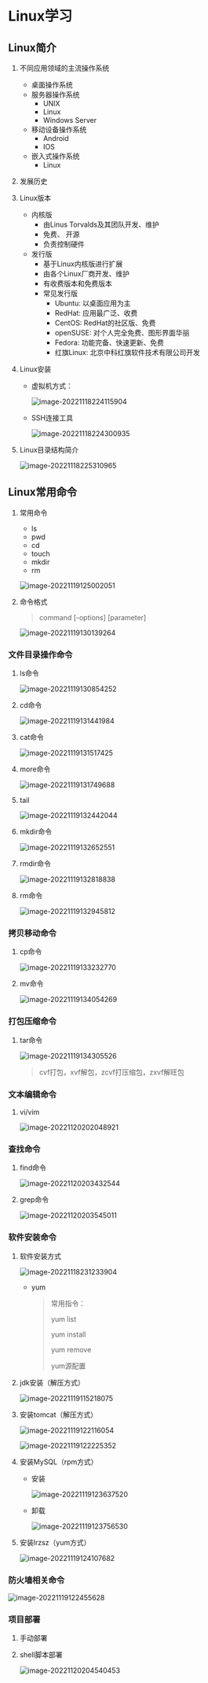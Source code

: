 # Linux学习

## Linux简介

1. 不同应用领域的主流操作系统
   * 桌面操作系统
   * 服务器操作系统
     * UNIX
     * Linux
     * Windows Server
   * 移动设备操作系统
     * Android
     * IOS
   * 嵌入式操作系统
     * Linux
   
2. 发展历史

3. Linux版本
   * 内核版
     * 由Linus Torvalds及其团队开发、维护
     * 免费、 开源
     * 负责控制硬件
   * 发行版
     * 基于Linux内核版进行扩展
     * 由各个Linux厂商开发、维护
     * 有收费版本和免费版本
     * 常见发行版
       * Ubuntu: 以桌面应用为主
       * RedHat: 应用最广泛、收费
       * CentOS: RedHat的社区版、免费
       * openSUSE: 对个人完全免费、图形界面华丽
       * Fedora: 功能完备、快速更新、免费
       * 红旗Linux: 北京中科红旗软件技术有限公司开发
   
4. Linux安装

   * 虚拟机方式：

     ![image-20221118224115904](https://whymechen.oss-cn-chengdu.aliyuncs.com/image/202211182241660.png)

   * SSH连接工具

     ![image-20221118224300935](https://whymechen.oss-cn-chengdu.aliyuncs.com/image/202211182252792.png)

5. Linux目录结构简介

   ![image-20221118225310965](https://whymechen.oss-cn-chengdu.aliyuncs.com/image/202211182253030.png)

## Linux常用命令

1. 常用命令

   * ls
   * pwd
   * cd
   * touch
   * mkdir
   * rm

   ![image-20221119125002051](https://whymechen.oss-cn-chengdu.aliyuncs.com/image/202211191352847.png)

2. 命令格式

   > command [-options] [parameter]

   ![image-20221119130139264](https://whymechen.oss-cn-chengdu.aliyuncs.com/image/202211191352141.png)

### 文件目录操作命令

1. ls命令

   ![image-20221119130854252](https://whymechen.oss-cn-chengdu.aliyuncs.com/image/202211191352461.png)

2. cd命令

   ![image-20221119131441984](https://whymechen.oss-cn-chengdu.aliyuncs.com/image/202211191352647.png)

3. cat命令

   ![image-20221119131517425](https://whymechen.oss-cn-chengdu.aliyuncs.com/image/202211191352523.png)

4. more命令

   ![image-20221119131749688](https://whymechen.oss-cn-chengdu.aliyuncs.com/image/202211191353211.png)

5. tail

   ![image-20221119132442044](https://whymechen.oss-cn-chengdu.aliyuncs.com/image/202211191353220.png)

6. mkdir命令

   ![image-20221119132652551](https://whymechen.oss-cn-chengdu.aliyuncs.com/image/202211191353925.png)

7. rmdir命令

   ![image-20221119132818838](https://whymechen.oss-cn-chengdu.aliyuncs.com/image/202211191353381.png)

8. rm命令

   ![image-20221119132945812](https://whymechen.oss-cn-chengdu.aliyuncs.com/image/202211191353834.png)

### 拷贝移动命令

1. cp命令

   ![image-20221119133232770](https://whymechen.oss-cn-chengdu.aliyuncs.com/image/202211191353725.png)

2. mv命令

   ![image-20221119134054269](https://whymechen.oss-cn-chengdu.aliyuncs.com/image/202211191353290.png)

### 打包压缩命令

1. tar命令 

   ![image-20221119134305526](https://whymechen.oss-cn-chengdu.aliyuncs.com/image/202211191353171.png)
   
   > cvf打包，xvf解包，zcvf打压缩包，zxvf解旺包

### 文本编辑命令

1. vi/vim

   ![image-20221120202048921](https://whymechen.oss-cn-chengdu.aliyuncs.com/image/202211202020494.png)

### 查找命令

1. find命令

   ![image-20221120203432544](https://whymechen.oss-cn-chengdu.aliyuncs.com/image/202211202034929.png)

2. grep命令

   ![image-20221120203545011](https://whymechen.oss-cn-chengdu.aliyuncs.com/image/202211202035320.png)

### 软件安装命令

1. 软件安装方式

   ![image-20221118231233904](https://whymechen.oss-cn-chengdu.aliyuncs.com/image/202211182312501.png)
   
   * yum
   
     > 常用指令：
     >
     > yum list
     >
     > yum install
     >
     > yum remove
     >
     > 
     >
     > yum源配置
   
2. jdk安装（解压方式）

   ![image-20221119115218075](https://whymechen.oss-cn-chengdu.aliyuncs.com/image/202211191353986.png)

3. 安装tomcat（解压方式）

   ![image-20221119122116054](https://whymechen.oss-cn-chengdu.aliyuncs.com/image/202211191353978.png)

   ![image-20221119122225352](https://whymechen.oss-cn-chengdu.aliyuncs.com/image/202211191353642.png)

4. 安装MySQL（rpm方式）

   * 安装

     ![image-20221119123637520](https://whymechen.oss-cn-chengdu.aliyuncs.com/image/202211191353081.png)

   * 卸载

     ![image-20221119123756530](https://whymechen.oss-cn-chengdu.aliyuncs.com/image/202211191353764.png)

5. 安装lrzsz（yum方式）

   ![image-20221119124107682](https://whymechen.oss-cn-chengdu.aliyuncs.com/image/202211191353324.png)

### 防火墙相关命令

![image-20221119122455628](https://whymechen.oss-cn-chengdu.aliyuncs.com/image/202211191353373.png)

### 项目部署

1. 手动部署

2. shell脚本部署

   ![image-20221120204540453](https://whymechen.oss-cn-chengdu.aliyuncs.com/image/202211202045621.png)